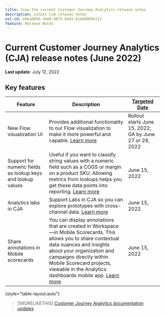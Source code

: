 ```yaml
---
title: View the current Customer Journey Analytics release notes
description: Latest CJA release notes
exl-id: e8eab856-34e0-4875-b441-b1e680b9e111
feature: Release Notes
---
```

# Current Customer Journey Analytics (CJA) release notes (June 2022)

**Last update**: July 12, 2022

## Key features

| Feature | Description | [Targeted Date](/help/release-notes/releases.md) |
| ----------- | ---------- | ----- |
| New Flow visualization UI | Provides additional functionality to our Flow visualization to make it more powerful and capable. [Learn more](/help/analysis-workspace/visualizations/c-flow/create-flow.md) | Rollout starts June 15, 2022; GA by June 27 or 28, 2022  |
| Support for numeric fields as lookup keys and lookup values | Useful if you want to classify string values with a numeric field such as a COGS or margin on a product SKU. Allowing metrics from lookups helps you get these data points into reporting. [Learn more](https://experienceleague.adobe.com/docs/analytics-platform/using/cja-connections/create-connection.html#numeric) | June 15, 2022 |
| Analytics labs in CJA | Support Labs in CJA so you can explore prototypes with cross-channel data. [Learn more](/help/labs/labs.md)| June 15, 2022 |
| Share annotations in Mobile scorecards | You can display annotations that are created in Workspace—in Mobile Scorecards. This allows you to share contextual data nuances and insights about your organization and campaigns directly within Mobile Scorecard projects, viewable in the Analytics dashboards mobile app. [Learn more](/help/components/annotations/mobile-annotations.md) | June 15, 2022 |

{style="table-layout:auto"}

>[!MORELIKETHIS]
>[Customer Journey Analytics documentation updates](/help/release-notes/doc-changes.md)
